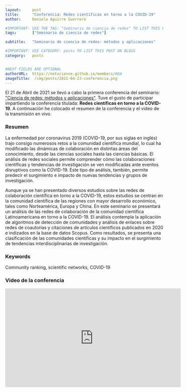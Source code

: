 ```yaml
---
layout:     post
title:      "Conferencia: Redes científicas en torno a la COVID-19"
author:     Daniela Aguirre Guerrero

#IMPORTANT: USE THE TAG: "Seminario de ciencia de redes" TO LIST THIS POST ON "Seminarios/Conferencias previas"
tags: 		["Seminario de ciencia de redes"]

subtitle:  	"Seminario de ciencia de redes: métodos y aplicaciones"

#IMPORTANT: USE CATEGORY: posts TO LIST THIS POST ON BLOGS
category:   posts


#NEXT FIELDS ARE OPTIONAL
authorURL:  https://netscience.github.io/members/#DA
imageTitle:  /img/posts/2021-04-23-conferencia.png
---
```


El 21 de Abril de 2021 se llevó a cabo la primera conferencia del seminario: ["Ciencia de redes: métodos y aplicaciones"](https://netscience.github.io/seminario). 
Tuve el gusto de participar impartiendo la conferencia titulada: **Redes científicas en torno a la COVID-19**. A continuación he colocado el resumen de la conferencia 
y el video de la transmisión en vivo.

### Resumen

La enfermedad por coronavirus 2019 (COVID-19, por sus siglas en inglés) trajo consigo numerosos
retos a la comunidad científica mundial, lo cual ha modificado las dinámicas de colaboración en
distintas áreas del conocimiento, desde las ciencias sociales hasta las ciencias básicas. El análisis de
redes sociales permite comprender cómo las colaboraciones científicas y tendencias de
investigación se ven modificadas ante eventos disruptivos como la COVID-19. Este tipo de análisis,
también, permite predecir el surgimiento e impacto de nuevas tendencias y grupos de
investigación.

Aunque ya se han presentado diversos estudios sobre las redes de colaboración científica en torno
a la COVID-19, estos estudios se centran en la comunidad científica de las regiones con mayor
desarrollo económico, tales como Norteamérica, Europa y China. En este seminario se presentará
un análisis de las redes de colaboración de la comunidad científica Latinoamericana en torno a la
COVID-19. El análisis contempla la aplicación de algoritmos de detección de comunidades y análisis
de enlaces sobre redes de coautorías y citaciones de artículos científicos publicados en 2020 e
indizados en la base de datos Scopus. Como resultados, se presenta una clasificación de las
comunidades científicas y su impacto en el surgimiento de tendencias interdisciplinarias de
investigación.

### Keywords
Community ranking, scientific networks, COVID-19

### Video de la conferencia

<iframe width="560" height="315" src="https://www.youtube.com/embed/E5zW9Qh4nyI" title="YouTube video player" frameborder="0" allow="accelerometer; autoplay; clipboard-write; encrypted-media; gyroscope; picture-in-picture" allowfullscreen></iframe>
